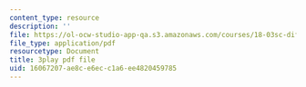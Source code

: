 ```yaml
---
content_type: resource
description: ''
file: https://ol-ocw-studio-app-qa.s3.amazonaws.com/courses/18-03sc-differential-equations-fall-2011/16067207ae8ce6ecc1a6ee4820459785_Y9_zrupnz0Q.pdf
file_type: application/pdf
resourcetype: Document
title: 3play pdf file
uid: 16067207-ae8c-e6ec-c1a6-ee4820459785
---
```

